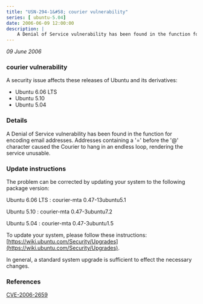 ```yaml
---
title: "USN-294-1&#58; courier vulnerability"
series: [ ubuntu-5.04]
date: 2006-06-09 12:00:00
description: |
    A Denial of Service vulnerability has been found in the function for encoding email addresses. Addresses containing a &#39;=&#39; before the &#39;@&#39; character caused the Courier to hang in an endless loop, rendering the service unusable.
--- 
```

 
 

*09 June 2006*

### courier vulnerability

A security issue affects these releases of Ubuntu and its derivatives:

* Ubuntu 6.06 LTS
* Ubuntu 5.10
* Ubuntu 5.04

### Details

A Denial of Service vulnerability has been found in the function for encoding email addresses. Addresses containing a &#39;=&#39; before the &#39;@&#39; character caused the Courier to hang in an endless loop, rendering the service unusable.

### Update instructions

The problem can be corrected by updating your system to the following package version:

Ubuntu 6.06 LTS
 : courier-mta <span>0.47-13ubuntu5.1</span>

Ubuntu 5.10
 : courier-mta <span>0.47-3ubuntu7.2</span>

Ubuntu 5.04
 : courier-mta <span>0.47-3ubuntu1.5</span>

To update your system, please follow these instructions: [https://wiki.ubuntu.com/Security/Upgrades](https://wiki.ubuntu.com/Security/Upgrades).

In general, a standard system upgrade is sufficient to effect the necessary changes.

### References

 
 [CVE-2006-2659](http://people.ubuntu.com/~ubuntu-security/cve/CVE-2006-2659)
 

